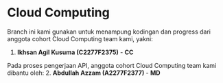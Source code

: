 # Cloud Computing

Branch ini kami gunakan untuk menampung kodingan dan progress dari anggota cohort Cloud Computing team kami, yakni:

1. **Ikhsan Agil Kusuma (C2277F2375)** - **CC**



Pada proses pengerjaan API, anggota cohort Cloud Computing team kami dibantu oleh: 
2. **Abdullah Azzam (A2277F2377)** - **MD**
